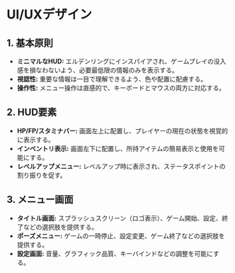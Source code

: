 # UI/UXデザイン

## 1. 基本原則
- **ミニマルなHUD:** エルデンリングにインスパイアされ、ゲームプレイの没入感を損なわないよう、必要最低限の情報のみを表示する。
- **視認性:** 重要な情報は一目で理解できるよう、色や配置に配慮する。
- **操作性:** メニュー操作は直感的で、キーボードとマウスの両方に対応する。

## 2. HUD要素
- **HP/FP/スタミナバー:** 画面左上に配置し、プレイヤーの現在の状態を視覚的に表示する。
- **インベントリ表示:** 画面左下に配置し、所持アイテムの簡易表示と使用を可能にする。
- **レベルアップメニュー:** レベルアップ時に表示され、ステータスポイントの割り振りを促す。

## 3. メニュー画面
- **タイトル画面:** スプラッシュスクリーン（ロゴ表示）、ゲーム開始、設定、終了などの選択肢を提供する。
- **ポーズメニュー:** ゲームの一時停止、設定変更、ゲーム終了などの選択肢を提供する。
- **設定画面:** 音量、グラフィック品質、キーバインドなどの調整を可能にする。